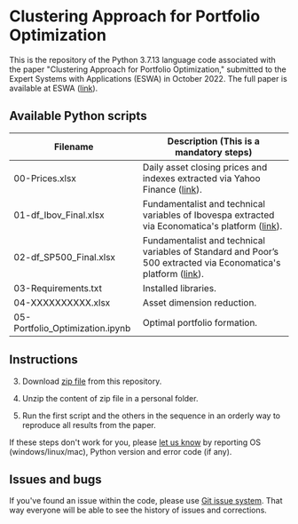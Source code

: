 # Clustering Approach for Portfolio Optimization
This is the repository of the Python 3.7.13 language code associated with the paper "Clustering Approach for Portfolio Optimization," submitted to the Expert Systems with Applications (ESWA) in October 2022. The full paper is available at ESWA  ([link](https://www.sciencedirect.com/journal/expert-systems-with-applications)).

## Available Python scripts

| Filename                              | Description (**This is a mandatory steps**)                                                     |
|---------------------------------------|-------------------------------------------------------------------------------------------------|
| 00-Prices.xlsx                        | Daily asset closing prices and indexes extracted via Yahoo Finance ([link](https://finance.yahoo.com)).|
| 01-df_Ibov_Final.xlsx                 | Fundamentalist and technical variables of Ibovespa extracted via Economatica's platform ([link](https://economatica.com/)).|
| 02-df_SP500_Final.xlsx                | Fundamentalist and technical variables of Standard and Poor’s 500 extracted via Economatica's platform ([link](https://economatica.com/)).|
| 03-Requirements.txt                   | Installed libraries.|
| 04-XXXXXXXXXX.xlsx                    | Asset dimension reduction.|
| 05-Portfolio_Optimization.ipynb       | Optimal portfolio formation.|

## Instructions
3) Download [zip file](https://github.com/ComputerFinance/ESWA/archive/master.zip) from this repository.

4) Unzip the content of zip file in a personal folder.

5) Run the first script and the others in the sequence in an orderly way to reproduce all results from the paper.

If these steps don't work for you, please [let us know](https://github.com/ComputerFinance/ESWA/issues) by reporting OS (windows/linux/mac), Python version and error code (if any).

## Issues and bugs

If you've found an issue within the code, please use [Git issue system](https://github.com/ComputerFinance/ESWA/issues). That way everyone will be able to see the history of issues and corrections.
